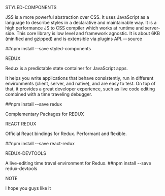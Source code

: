 STYLED-COMPONENTS

JSS is a more powerful abstraction over CSS. It uses JavaScript as a language to describe styles in a declarative and maintainable way. 
It is a high performance JS to CSS compiler which works at runtime and server-side. This core library is low level and framework agnostic.
It is about 6KB (minified and gzipped) and is extensible via plugins API. — source


##npm install --save styled-components


REDUX

Redux is a predictable state container for JavaScript apps.

It helps you write applications that behave consistently, run in different environments (client, server, and native), and are easy to
test. On top of that, it provides a great developer experience, such as live code editing combined with a time traveling debugger.


##npm install --save redux


Complementary Packages for REDUX

REACT REDUX

Official React bindings for Redux.
Performant and flexible.

##npm install --save react-redux

REDUX-DEVTOOLS

A live-editing time travel environment for Redux.
##npm install --save redux-devtools


NOTE

I hope you guys like it
